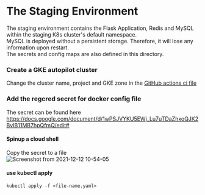 # The Staging Environment 
The staging environment contains the Flask Application, Redis and MySQL within the staging K8s cluster's default namespace.<br>
MySQL is deployed without a persistent storage. Therefore, it will lose any information upon restart.<br> 
The secrets and config maps are also defined in this directory. 

### Create a GKE autopilot cluster
Change the cluster name, project and GKE zone in the [GitHub actions ci file](https://github.com/linux-training-group-1/asset-registry/blob/0bcd566e24d0c99a90e3aaba1026da0cd4a616c0/.github/workflows/ci.yml#L8) 
### Add the regcred secret for docker config file
The secret can be found here<br>
https://docs.google.com/document/d/1wPSJVYKU5EWj_Lu7uTDaZhxoQJK2BvIB11MB7hpQfmQ/edit#<br>
#### Spinup a cloud shell
Copy the secret to a file<br>
![Screenshot from 2021-12-12 10-54-05](https://user-images.githubusercontent.com/32504465/145701482-95169c2c-3555-490b-bb0e-19ea83ef2f25.png)<br>
#### use kubectl apply
`kubectl apply -f <file-name.yaml>`
